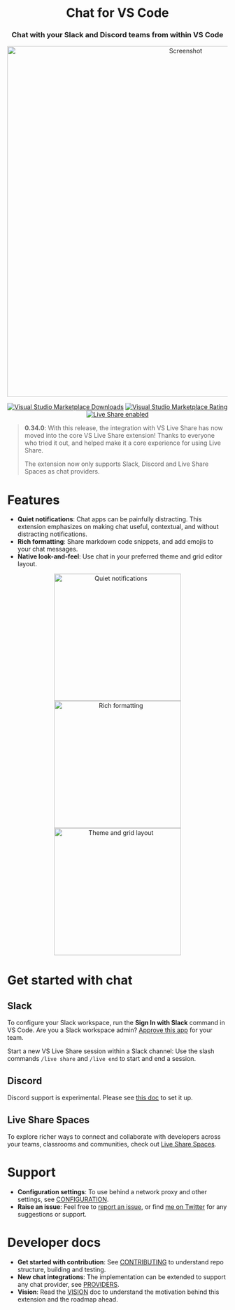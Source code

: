 <h1 align="center">Chat for VS Code</h1>

<h3 align="center">Chat with your Slack and Discord teams from within VS Code</h3>

<p align="center"><img src="https://raw.githubusercontent.com/karigari/vscode-chat/master/readme/Live Share Chat.gif" alt="Screenshot" width="800" /></p>

<p align="center">
    <a href="https://marketplace.visualstudio.com/items?itemName=karigari.chat"><img alt="Visual Studio Marketplace Downloads" src="https://img.shields.io/visual-studio-marketplace/d/karigari.chat"></a>
    <a href="https://marketplace.visualstudio.com/items?itemName=karigari.chat"><img alt="Visual Studio Marketplace Rating" src="https://img.shields.io/visual-studio-marketplace/r/karigari.chat"></a>
    <a href="https://aka.ms/vsls"><img src="https://aka.ms/vsls-badge" alt="Live Share enabled" /></a>
</p>

> **0.34.0**: With this release, the integration with VS Live Share has now moved into the core VS Live Share extension! Thanks to everyone who tried it out, and helped make it a core experience for using Live Share.
> 
> The extension now only supports Slack, Discord and Live Share Spaces as chat providers.

# Features

- **Quiet notifications**: Chat apps can be painfully distracting. This extension emphasizes on making chat useful, contextual, and without distracting notifications.
- **Rich formatting**: Share markdown code snippets, and add emojis to your chat messages.
- **Native look-and-feel**: Use chat in your preferred theme and grid editor layout.

<p align="center">
    <img src="https://raw.githubusercontent.com/karigari/vscode-chat/master/readme/feature-1-magnifier.png" alt="Quiet notifications" width="290" />
    <img src="https://raw.githubusercontent.com/karigari/vscode-chat/master/readme/feature-2.png" alt="Rich formatting" width="290" />
    <img src="https://raw.githubusercontent.com/karigari/vscode-chat/master/readme/feature-3.png" alt="Theme and grid layout" width="290" />
</p>

# Get started with chat

## Slack

To configure your Slack workspace, run the **Sign In with Slack** command in VS Code. Are you a Slack workspace admin? [Approve this app](https://slack.com/apps/ACB4LQKN1-slack-chat-for-vs-code) for your team.

Start a new VS Live Share session within a Slack channel: Use the slash commands `/live share` and `/live end` to start and end a session.

## Discord

Discord support is experimental. Please see [this doc](https://github.com/vsls-contrib/chat/blob/master/docs/DISCORD.md) to set it up.

## Live Share Spaces

To explore richer ways to connect and collaborate with developers across your teams, classrooms and communities, check out [Live Share Spaces](https://marketplace.visualstudio.com/items?itemName=vsls-contrib.spaces).

# Support

- **Configuration settings**: To use behind a network proxy and other settings, see [CONFIGURATION](https://github.com/vsls-contrib/chat/blob/master/docs/CONFIG.md).
- **Raise an issue**: Feel free to [report an issue](https://github.com/karigari/vscode-chat/issues), or find [me on Twitter](https://twitter.com/arjunattam) for any suggestions or support.

# Developer docs

- **Get started with contribution**: See [CONTRIBUTING](https://github.com/vsls-contrib/chat/blob/master/docs/CONTRIBUTING.md) to understand repo structure, building and testing.
- **New chat integrations**: The implementation can be extended to support any chat provider, see [PROVIDERS](https://github.com/vsls-contrib/chat/blob/master/docs/PROVIDERS.md).
- **Vision**: Read the [VISION](https://github.com/vsls-contrib/chat/blob/master/VISION.md) doc to understand the motivation behind this extension and the roadmap ahead.
